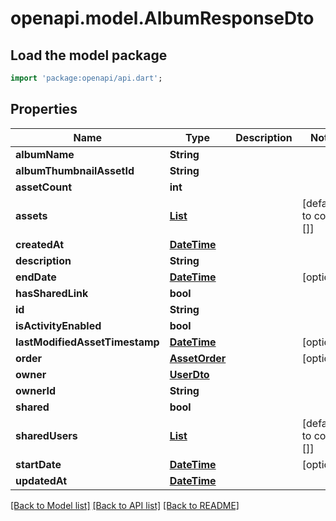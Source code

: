 # openapi.model.AlbumResponseDto

## Load the model package
```dart
import 'package:openapi/api.dart';
```

## Properties
Name | Type | Description | Notes
------------ | ------------- | ------------- | -------------
**albumName** | **String** |  | 
**albumThumbnailAssetId** | **String** |  | 
**assetCount** | **int** |  | 
**assets** | [**List<AssetResponseDto>**](AssetResponseDto.md) |  | [default to const []]
**createdAt** | [**DateTime**](DateTime.md) |  | 
**description** | **String** |  | 
**endDate** | [**DateTime**](DateTime.md) |  | [optional] 
**hasSharedLink** | **bool** |  | 
**id** | **String** |  | 
**isActivityEnabled** | **bool** |  | 
**lastModifiedAssetTimestamp** | [**DateTime**](DateTime.md) |  | [optional] 
**order** | [**AssetOrder**](AssetOrder.md) |  | [optional] 
**owner** | [**UserDto**](UserDto.md) |  | 
**ownerId** | **String** |  | 
**shared** | **bool** |  | 
**sharedUsers** | [**List<UserDto>**](UserDto.md) |  | [default to const []]
**startDate** | [**DateTime**](DateTime.md) |  | [optional] 
**updatedAt** | [**DateTime**](DateTime.md) |  | 

[[Back to Model list]](../README.md#documentation-for-models) [[Back to API list]](../README.md#documentation-for-api-endpoints) [[Back to README]](../README.md)


